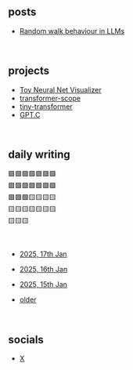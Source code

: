 ## posts

- [Random walk behaviour in LLMs](posts/random-walks-by-llm.md)

<br>

## projects

- [Toy Neural Net Visualizer](projects/neuralide.html)
- [transformer-scope](https://github.com/attentionmech/transformer-scope)
- [tiny-transformer](https://github.com/attentionmech/tiny-transformer)
- [GPT.C](https://github.com/attentionmech/gpt.c)


<br>


## daily writing

🟩🟩🟩🟩🟩🟩🟩  <br>
🟩🟩🟩🟩🟩🟩🟩 <br>
🟩🟩🟩🟨🟨🟨🟨  <br>
🟨🟨🟨🟨🟨🟨🟨  <br>
🟨🟨🟨  <br>

<br>

- [2025, 17th Jan](2025/0117.md)

- [2025, 16th Jan](2025/0116.md)

- [2025, 15th Jan](2025/0115.md)

- [older](https://github.com/attentionmech/ammusings/tree/main/2025)

<br>

## socials

- [X](https://x.com/attentionmech)

